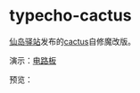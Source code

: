 # typecho-cactus
[仙岛驿站][2]发布的[cactus][3]自修魔改版。

演示：[电路板][1]

预览：
[][4]

 [1]: http://www.yuuuha.com/diode
 [2]: https://www.xde.io/
 [3]: https://github.com/Seevil/cactus
 [4]: http://www.yuuuha.com/diode/img/1559020280551.png

